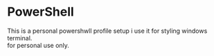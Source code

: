# PowerShell
This is a personal powershwll profile setup i use it for styling windows terminal. <br>
for personal use only.
